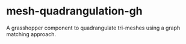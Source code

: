 # mesh-quadrangulation-gh
A grasshopper component to quadrangulate tri-meshes using a graph matching approach.
